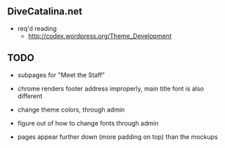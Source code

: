 DiveCatalina.net
---

+ req'd reading
  + http://codex.wordpress.org/Theme_Development

TODO
---
+ subpages for "Meet the Staff"

+ chrome renders footer address improperly, main title font is also different

+ change theme colors, through admin 

+ figure out of how to change fonts through admin

+ pages appear further down (more padding on top) than the mockups
